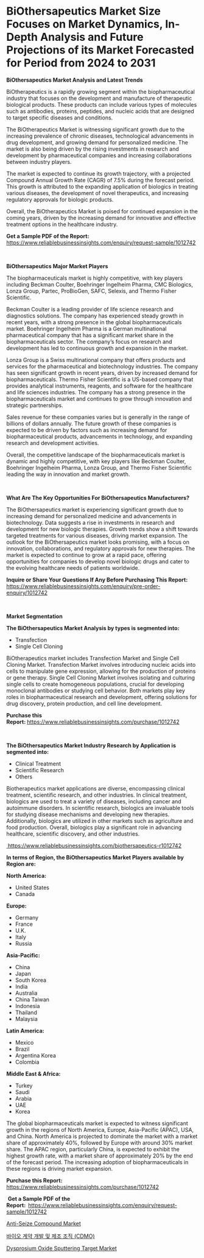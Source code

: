 <p><h1>BiOthersapeutics Market Size Focuses on Market Dynamics, In-Depth Analysis and Future Projections of its Market Forecasted for Period from 2024 to 2031</h1></p><p><strong>BiOthersapeutics Market Analysis and Latest Trends</strong></p>
<p><p>BiOtherapeutics is a rapidly growing segment within the biopharmaceutical industry that focuses on the development and manufacture of therapeutic biological products. These products can include various types of molecules such as antibodies, proteins, peptides, and nucleic acids that are designed to target specific diseases and conditions.</p><p>The BiOtherapeutics Market is witnessing significant growth due to the increasing prevalence of chronic diseases, technological advancements in drug development, and growing demand for personalized medicine. The market is also being driven by the rising investments in research and development by pharmaceutical companies and increasing collaborations between industry players.</p><p>The market is expected to continue its growth trajectory, with a projected Compound Annual Growth Rate (CAGR) of 7.5% during the forecast period. This growth is attributed to the expanding application of biologics in treating various diseases, the development of novel therapeutics, and increasing regulatory approvals for biologic products.</p><p>Overall, the BiOtherapeutics Market is poised for continued expansion in the coming years, driven by the increasing demand for innovative and effective treatment options in the healthcare industry.</p></p>
<p><strong>Get a Sample PDF of the Report:&nbsp;</strong> <a href="https://www.reliablebusinessinsights.com/enquiry/request-sample/1012742">https://www.reliablebusinessinsights.com/enquiry/request-sample/1012742</a></p>
<p>&nbsp;</p>
<p><strong>BiOthersapeutics Major Market Players</strong></p>
<p><p>The biopharmaceuticals market is highly competitive, with key players including Beckman Coulter, Boehringer Ingelheim Pharma, CMC Biologics, Lonza Group, Partec, ProBioGen, SAFC, Selexis, and Thermo Fisher Scientific.</p><p>Beckman Coulter is a leading provider of life science research and diagnostics solutions. The company has experienced steady growth in recent years, with a strong presence in the global biopharmaceuticals market. Boehringer Ingelheim Pharma is a German multinational pharmaceutical company that has a significant market share in the biopharmaceuticals sector. The company’s focus on research and development has led to continuous growth and expansion in the market.</p><p>Lonza Group is a Swiss multinational company that offers products and services for the pharmaceutical and biotechnology industries. The company has seen significant growth in recent years, driven by increased demand for biopharmaceuticals. Thermo Fisher Scientific is a US-based company that provides analytical instruments, reagents, and software for the healthcare and life sciences industries. The company has a strong presence in the biopharmaceuticals market and continues to grow through innovation and strategic partnerships.</p><p>Sales revenue for these companies varies but is generally in the range of billions of dollars annually. The future growth of these companies is expected to be driven by factors such as increasing demand for biopharmaceutical products, advancements in technology, and expanding research and development activities.</p><p>Overall, the competitive landscape of the biopharmaceuticals market is dynamic and highly competitive, with key players like Beckman Coulter, Boehringer Ingelheim Pharma, Lonza Group, and Thermo Fisher Scientific leading the way in innovation and market growth.</p></p>
<p>&nbsp;</p>
<p><strong>What Are The Key Opportunities For BiOthersapeutics Manufacturers?</strong></p>
<p><p>The BiOthersapeutics market is experiencing significant growth due to increasing demand for personalized medicine and advancements in biotechnology. Data suggests a rise in investments in research and development for new biologic therapies. Growth trends show a shift towards targeted treatments for various diseases, driving market expansion. The outlook for the BiOthersapeutics market looks promising, with a focus on innovation, collaborations, and regulatory approvals for new therapies. The market is expected to continue to grow at a rapid pace, offering opportunities for companies to develop novel biologic drugs and cater to the evolving healthcare needs of patients worldwide.</p></p>
<p><strong>Inquire or Share Your Questions If Any Before Purchasing This Report:</strong> <a href="https://www.reliablebusinessinsights.com/enquiry/pre-order-enquiry/1012742">https://www.reliablebusinessinsights.com/enquiry/pre-order-enquiry/1012742</a></p>
<p>&nbsp;</p>
<p><strong>Market Segmentation</strong></p>
<p><strong>The BiOthersapeutics Market Analysis by types is segmented into:</strong></p>
<p><ul><li>Transfection</li><li>Single Cell Cloning</li></ul></p>
<p><p>BiOtherapeutics market includes Transfection Market and Single Cell Cloning Market. Transfection Market involves introducing nucleic acids into cells to manipulate gene expression, allowing for the production of proteins or gene therapy. Single Cell Cloning Market involves isolating and culturing single cells to create homogeneous populations, crucial for developing monoclonal antibodies or studying cell behavior. Both markets play key roles in biopharmaceutical research and development, offering solutions for drug discovery, protein production, and cell line development.</p></p>
<p><strong>Purchase this Report:&nbsp;</strong><a href="https://www.reliablebusinessinsights.com/purchase/1012742">https://www.reliablebusinessinsights.com/purchase/1012742</a></p>
<p>&nbsp;</p>
<p><strong>The BiOthersapeutics Market Industry Research by Application is segmented into:</strong></p>
<p><ul><li>Clinical Treatment</li><li>Scientific Research</li><li>Others</li></ul></p>
<p><p>Biotherapeutics market applications are diverse, encompassing clinical treatment, scientific research, and other industries. In clinical treatment, biologics are used to treat a variety of diseases, including cancer and autoimmune disorders. In scientific research, biologics are invaluable tools for studying disease mechanisms and developing new therapies. Additionally, biologics are utilized in other markets such as agriculture and food production. Overall, biologics play a significant role in advancing healthcare, scientific discovery, and other industries.</p></p>
<p><a href="https://www.reliablebusinessinsights.com/biothersapeutics-r1012742">&nbsp;https://www.reliablebusinessinsights.com/biothersapeutics-r1012742</a></p>
<p><strong>In terms of Region, the BiOthersapeutics Market Players available by Region are:</strong></p>
<p>
    <p> <strong> North America: </strong>
        <ul>
            <li>United States</li>
            <li>Canada</li>
        </ul>
        </p> 
    <p> <strong> Europe: </strong>
        <ul>
            <li>Germany</li>
            <li>France</li>
            <li>U.K.</li>
            <li>Italy</li>
            <li>Russia</li>
        </ul>
        </p> 
    <p> <strong> Asia-Pacific: </strong>
        <ul>
            <li>China</li>
            <li>Japan</li>
            <li>South Korea</li>
            <li>India</li>
            <li>Australia</li>
            <li>China Taiwan</li>
            <li>Indonesia</li>
            <li>Thailand</li>
            <li>Malaysia</li>
        </ul>
        </p> 
    <p> <strong> Latin America: </strong>
        <ul>
            <li>Mexico</li>
            <li>Brazil</li>
            <li>Argentina Korea</li>
            <li>Colombia</li>
        </ul>
        </p> 
    <p> <strong> Middle East & Africa: </strong>
        <ul>
            <li>Turkey</li>
            <li>Saudi</li>
            <li>Arabia</li>
            <li>UAE</li>
            <li>Korea</li>
        </ul>
    </p>
    </p>
<p><p>The global biopharmaceuticals market is expected to witness significant growth in the regions of North America, Europe, Asia-Pacific (APAC), USA, and China. North America is projected to dominate the market with a market share of approximately 40%, followed by Europe with around 30% market share. The APAC region, particularly China, is expected to exhibit the highest growth rate, with a market share of approximately 20% by the end of the forecast period. The increasing adoption of biopharmaceuticals in these regions is driving market expansion.</p></p>
<p><strong>Purchase this Report: </strong><a href="https://www.reliablebusinessinsights.com/purchase/1012742">https://www.reliablebusinessinsights.com/purchase/1012742</a></p>
<p>&nbsp;<strong>Get a Sample PDF of the Report:&nbsp;&nbsp;</strong><a href="https://www.reliablebusinessinsights.com/enquiry/request-sample/1012742">https://www.reliablebusinessinsights.com/enquiry/request-sample/1012742</a></p>
<p><strong></strong></p>
<p><p><a href="https://www.linkedin.com/pulse/global-anti-seize-compound-market-size-trends-analysis-regional-rdwtf?trackingId=P%2F3aBvYmTU%2BbHnczl8LJUg%3D%3D">Anti-Seize Compound Market</a></p><p><a href="https://github.com/rrmadityapu/Market-Research-Report-List-2/blob/main/847386983214.md">바이오 계약 개발 및 제조 조직 (CDMO)</a></p><p><a href="https://github.com/YashRP12/Market-Research-Report-List-5/blob/main/dysprosium-oxide-sputtering-target-market.md">Dysprosium Oxide Sputtering Target Market</a></p></p>